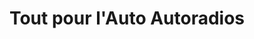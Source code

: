 ---
title: "Tout pour l'Auto Autoradios"
url: /chateau-thierry/tout-pour-lauto-autoradios/
shop: Kramladen
---